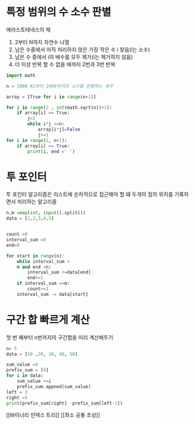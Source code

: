 # 특정 범위의 수 소수 판별
에라스토테네스의 체
1. 2부터 N까지 자연수 나열
2. 남은 수중에서 아직 처리하지 않은 가장 작은 수 i 찾음(i는 소수)
3. 남은 수 중에서 i의 배수를 모두 제거(i는 제거하지 않음)
4. 더 이상 반복 할 수 없을 때까지 2번과 3번 반복


```py
import math

n = 1000 #2부터 1000까지의 소수를 판별하는 경우

array = [True for i in range(n+1)]

for i in range(2 , int(math.sqrt(n))+1):
	if array[i] == True:
		j=2
		while i*j <=n:
			array[i*j]=False
			j+=1
for i in range(2, n+1):
	if array[i] == True:
		print(i, end =' ')


```


# 투 포인터
투 포인터 알고리즘은 리스트에 순차적으로 접근해야 할 떄 두개의 점의 위치를 기록하면서 처리하는 알고리즘


```py
n,m =map(int, input().split())
data = [1,2,3,4,5]


count =0
interval_sum =0
end=0

for start in range(n):
	while interval_sum < 
	m and end <n:
		interval_sum +=data[end]
		end+=1
	if interval_sum ==m:
		count+=1
	interval_sum -= data[start]
```

# 구간 합 빠르게 계산

첫 번 째부터 n번까지의 구간합을 미리 계산해두기

```py
n= 5
data = [10 ,20, 30, 40, 50]

sum_value =0
prefix_sum = [0]
for i in data:
	sum_value +=i
	prefix_sum.appned(sum_value)
left = 3
right =5
print(prefix_sum[right] -prefix_sum[left-1])

```

[[바이너리 인덱스 트리]]
[[최소 공통 조상]]